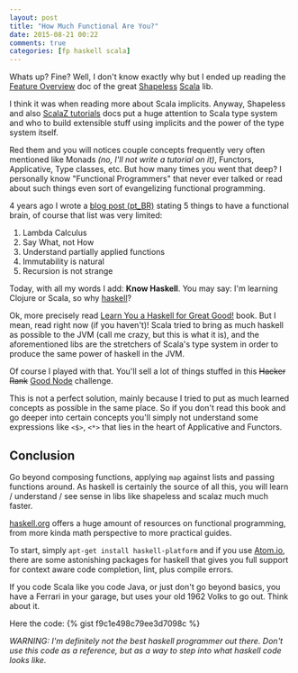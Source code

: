 ```yaml
---
layout: post
title: "How Much Functional Are You?"
date: 2015-08-21 00:22
comments: true
categories: [fp haskell scala]
---
```


Whats up? Fine? Well, I don't know exactly why but I ended up reading the [Feature Overview](https://github.com/milessabin/shapeless/wiki/Feature-overview:-shapeless-1.2.4) doc of the great [Shapeless](https://github.com/milessabin/shapeless) [Scala](http://scala-lang.org) lib.

I think it was when reading more about Scala implicits. Anyway, Shapeless and also [ScalaZ tutorials](http://eed3si9n.com/learning-scalaz/index.html) docs put a huge attention to Scala type system and who to build extensible stuff using implicits and the power of the type system itself.

Red them and you will notices couple concepts frequently very often mentioned like Monads *(no, I'll not write a tutorial on it)*, Functors, Applicative, Type classes, etc. But how many times you went that deep? I personally know "Functional Programmers" that never ever talked or read about such things even sort of evangelizing functional programming.

4 years ago I wrote a [blog post (pt_BR)](https://codemountain.wordpress.com/2011/01/01/5-things-to-a-functional-brain/) stating 5 things to have a functional brain, of course that list was very limited:

  1. Lambda Calculus
  1. Say What, not How
  1. Understand partially applied functions
  1. Immutability is natural
  1. Recursion is not strange

Today, with all my words I add: **Know Haskell**. You may say: I'm learning Clojure or Scala, so why [haskell](http://haskell.org)?

Ok, more precisely read [Learn You a Haskell for Great Good!](http://learnyouahaskell.com/) book. But I mean, read right now (if you haven't)! Scala tried to bring as much haskell as possible to the JVM (call me crazy, but this is what it is), and the aforementioned libs are the stretchers of Scala's type system in order to produce the same power of haskell in the JVM.

Of course I played with that. You'll sell a lot of things stuffed in this <strike>Hacker Rank</strike> [Good Node](http://yuanhsh.iteye.com/blog/2200515) challenge.

This is not a perfect solution, mainly because I tried to put as much learned concepts as possible in the same place. So if you don't read this book and go deeper into certain concepts you'll simply not understand some expressions like `<$>`, `<*>` that lies in the heart of Applicative and Functors.

Conclusion
---
Go beyond composing functions, applying `map` against lists and passing functions around. As haskell is certainly the source of all this, you will learn / understand / see sense in libs like shapeless and scalaz much much faster.

[haskell.org](http://haskell.org) offers a huge amount of resources on functional programming, from more kinda math perspective to more practical guides.

To start, simply `apt-get install haskell-platform` and if you use [Atom.io](https://atom.io/), there are some astonishing packages for haskell that gives you full support for context aware code completion, lint, plus compile errors.

If you code Scala like you code Java, or just don't go beyond basics, you have a Ferrari in your garage, but uses your old 1962 Volks to go out. Think about it.

Here the code:
{% gist f9c1e498c79ee3d7098c %}

*WARNING: I'm definitely not the best haskell programmer out there. Don't use this code as a reference, but as a way to step into what haskell code looks like.*
